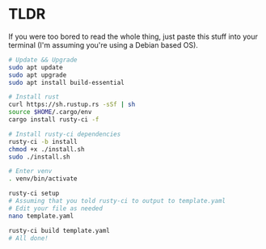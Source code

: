 # TLDR

If you were too bored to read the whole thing, just paste this stuff into your terminal (I'm assuming you're using a Debian based OS).


```bash
# Update && Upgrade
sudo apt update
sudo apt upgrade
sudo apt install build-essential

# Install rust
curl https://sh.rustup.rs -sSf | sh
source $HOME/.cargo/env
cargo install rusty-ci -f

# Install rusty-ci dependencies
rusty-ci -b install
chmod +x ./install.sh
sudo ./install.sh

# Enter venv
. venv/bin/activate

rusty-ci setup
# Assuming that you told rusty-ci to output to template.yaml
# Edit your file as needed
nano template.yaml

rusty-ci build template.yaml
# All done!
```
